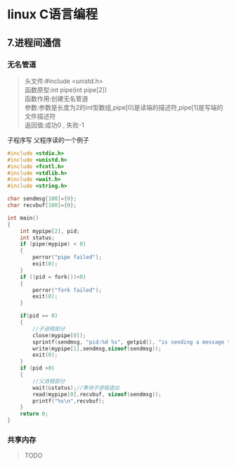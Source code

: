 # linux C语言编程


## 7.进程间通信
### 无名管道
>头文件:#include <unistd.h>  
函数原型:int pipe(int pipe[2])  
函数作用:创建无名管道  
参数:参数是长度为2的int型数组,pipe[0]是读端的描述符,pipe[1]是写端的文件描述符  
返回值:成功0 , 失败-1  


子程序写 父程序读的一个例子
```c
#include <stdio.h>
#include <unistd.h>
#include <fcntl.h>
#include <stdlib.h>
#include <wait.h>
#include <string.h>

char sendmsg[100]={0};
char recvbuf[100]={0};

int main()
{
    int mypipe[2], pid;
    int status;
    if (pipe(mypipe) < 0)
    {
        perror("pipe failed");
        exit(0);
    }
    if ((pid = fork())<0)
    {
        perror("fork failed");
        exit(0);
    }

    if(pid == 0)
    {
        //子进程部分
        close(mypipe[0]);
        sprintf(sendmsg, "pid:%d %s", getpid(), "is sending a message to parent !");
        write(mypipe[1],sendmsg,sizeof(sendmsg));
        exit(0);
    }
    if (pid >0)
    {
        //父进程部分
        wait(&status);//等待子进程退出
        read(mypipe[0],recvbuf, sizeof(sendmsg));
        printf("%s\n",recvbuf);
    }
    return 0;
}
```

### 共享内存

> TODO

